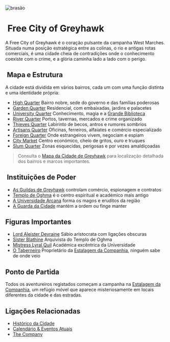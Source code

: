 ![brasão](https://greyhawkonline.com/greyhawkwiki/images/c/c1/Greyhawk_114x135.png)
# ️ Free City of Greyhawk

A Free City of Greyhawk é o coração pulsante da campanha West Marches. Situada numa posição estratégica entre as colinas, o rio e antigas rotas comerciais, é uma cidade cheia de contradições  onde o conhecimento coexiste com o crime, e a glória caminha lado a lado com o perigo.

## ️ Mapa e Estrutura

A cidade está dividida em vários bairros, cada um com uma função distinta e uma identidade própria:

- [High Quarter](high_quarter.md)  Bairro nobre, sede do governo e das famílias poderosas
- [Garden Quarter](garden_quarter.md)  Residencial, com embaixadas, jardins e palacetes
- [University Quarter](university_quarter.md)  Conhecimento, magia e a [Grande Biblioteca](.md)
- [River Quarter](river_quarter.md)  Portos, tavernas, mercados e crime organizado
- [Thieves Quarter](thieves_quarter.md)  Labirinto de becos, antros e rumores sombrios
- [Artisans Quarter](artisans_quarter.md)  Oficinas, ferreiros, alfaiates e comércio especializado
- [Foreign Quarter](foreign_quarter.md)  Onde estrangeiros vivem, negociam e espiam
- [City Market](city_market.md)  Centro económico, cheio de gritos, ouro e truques
- [Slum Quarter](slum_quarter.md)  Zonas esquecidas, perigosas e por vezes amaldiçoadas

>  Consulta o [Mapa da Cidade de Greyhawk](.md) para localização detalhada dos bairros e marcos importantes.

## ️ Instituições de Poder

- [As Guildas de Greyhawk](guildas_de_greyhawk.md) controlam comércio, espionagem e contratos
- [Templo de Oghma](templo_de_oghma.md) é o centro espiritual e académico mais antigo
- [A Universidade Arcana](universidade_arcana.md) forma os magos e eruditos da região
- [A Guarda da Cidade](guarda_da_Cidade.md) mantém a ordem  ou finge manter

##  Figuras Importantes

- [Lord Aleister Devraine](lord_aleister_devraine.md)  Sábio aristocrata com ligações obscuras
- [Sister Blathine](universidade_arcana.md)  Arquivista do Templo de Oghma
- [Mistress Lyral Quil](mistress_lyra_quil.md)  Académica excêntrica da Universidade
- [O Taberneiro](taberneiro.md)  Proprietário da [Estalagem da Companhia](estalagem_da_companhia.md), ninguém sabe de onde veio

##  Ponto de Partida

Todos os aventureiros registados começam a campanha na [Estalagem da Companhia](estalagem_da_companhia.md), um refúgio móvel que aparece misteriosamente em locais diferentes da cidade e das estradas.

##  Ligações Relacionadas

- [Histórico da Cidade](history_free_city_of_greyhawk.md)
- [Calendário & Eventos Atuais](calendario.md)
- [The Company](estalagem_da_companhia.md)



















